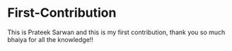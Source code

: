 # First-Contribution
This is Prateek Sarwan and this is my first contribution, thank you so much bhaiya for all the knowledge!!

